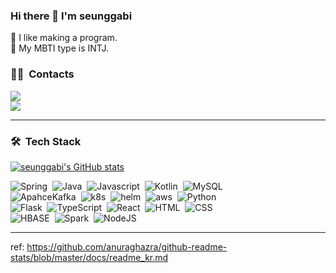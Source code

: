 ### Hi there 👋 I'm seunggabi

🤔 I like making a program.\
🌱 My MBTI type is INTJ.

### 🤝🏻 &nbsp;Contacts

<a href="mailto:seunggabi@gmail.com"><img src="https://img.shields.io/badge/-seunggabi@gmail.com-333333?style=flat-square&logo=Gmail&logoColor=white"/></a>\
<a href="https://instagram.com/seunggabi"><img src="https://img.shields.io/badge/-seunggabi-333333?style=flat-square&logo=Instagram&logoColor=white"/></a>

---

### 🛠 &nbsp;Tech Stack

[![seunggabi's GitHub stats](https://github-readme-stats.vercel.app/api?username=seunggabi&show_icons=true&theme=dark)](https://github.com/anuraghazra/github-readme-stats)

![Spring](https://img.shields.io/badge/-Spring-333333?style=flat&logo=spring&logoColor=white)&nbsp;
![Java](https://img.shields.io/badge/-Java-333333?style=flat&logo=java&logoColor=white)&nbsp;
![Javascript](https://img.shields.io/badge/-Javascript-333333?style=flat&logo=Javascript&logoColor=white)&nbsp;
![Kotlin](https://img.shields.io/badge/-Kotlin-333333?style=flat&logo=kotlin&logoColor=white)&nbsp;
![MySQL](https://img.shields.io/badge/-Mysql-333333?style=flat&logo=mysql&logoColor=white)&nbsp;\
![ApahceKafka](https://img.shields.io/badge/-ApahceKafka-333333?style=flat&logo=apachekafka&logoColor=white)&nbsp;
![k8s](https://img.shields.io/badge/-k8s-333333?style=flat&logo=kubernetes&logoColor=white)&nbsp;
![helm](https://img.shields.io/badge/-helm-333333?style=flat&logo=helm&logoColor=white)&nbsp;
![aws](https://img.shields.io/badge/-aws-333333?style=flat&logo=amazonaws&logoColor=white)&nbsp;
![Python](https://img.shields.io/badge/-Python-333333?style=flat&logo=python&logoColor=white)&nbsp;\
![Flask](https://img.shields.io/badge/-Flask-333333?style=flat&logo=flask&logoColor=white)&nbsp;
![TypeScript](https://img.shields.io/badge/-TypeScript-333333?style=flat&logo=typescript&logoColor=white)&nbsp;
![React](https://img.shields.io/badge/-React-333333?style=flat&logo=react&logoColor=white)&nbsp;
![HTML](https://img.shields.io/badge/-HTML5-333333?style=flat&logo=HTML5&logoColor=white)&nbsp;
![CSS](https://img.shields.io/badge/-CSS3-333333?style=flat&logo=CSS3&logoColor=white)&nbsp;\
![HBASE](https://img.shields.io/badge/-HBASE-333333?style=flat&logo=HBASE&logoColor=white)&nbsp;
![Spark](https://img.shields.io/badge/-Spark-333333?style=flat&logo=Spark&logoColor=white)&nbsp;
![NodeJS](https://img.shields.io/badge/-NodeJS-333333?style=flat&logo=NodeJS&logoColor=white)&nbsp;

---

ref: https://github.com/anuraghazra/github-readme-stats/blob/master/docs/readme_kr.md
